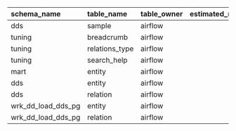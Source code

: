 | schema_name        | table_name     | table_owner   |   estimated_rows |   table_size |   full_table_size |
|:-------------------|:---------------|:--------------|-----------------:|-------------:|------------------:|
| dds                | sample         | airflow       |                0 |         8192 |             16384 |
| tuning             | breadcrumb     | airflow       |                0 |         8192 |             16384 |
| tuning             | relations_type | airflow       |                0 |         8192 |              8192 |
| tuning             | search_help    | airflow       |                0 |         8192 |              8192 |
| mart               | entity         | airflow       |                0 |         8192 |              8192 |
| dds                | entity         | airflow       |               86 |       122880 |            606208 |
| dds                | relation       | airflow       |               85 |        73728 |            229376 |
| wrk_dd_load_dds_pg | entity         | airflow       |               61 |        16384 |             16384 |
| wrk_dd_load_dds_pg | relation       | airflow       |               59 |        24576 |             24576 |